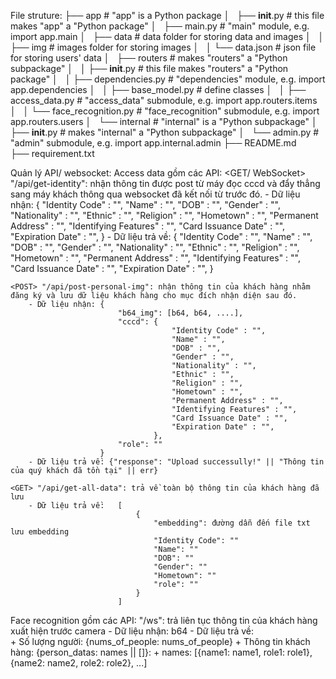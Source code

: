 File struture:
├── app                             # "app" is a Python package
│   ├── __init__.py                 # this file makes "app" a "Python package"
│   ├── main.py                     # "main" module, e.g. import app.main
│   ├── data                        # data folder for storing data and images
│   │   ├── img                     # images folder for storing images
│   │   └── data.json               # json file for storing users' data
│   ├── routers                     # makes "routers" a "Python subpackage"
│   │   ├── __init__.py             # this file makes "routers" a "Python package"
│   │   ├── dependencies.py         # "dependencies" module, e.g. import app.dependencies
│   │   ├── base_model.py           # define classes
│   │   ├── access_data.py          # "access_data" submodule, e.g. import app.routers.items
│   │   └── face_recognition.py     # "face_recognition" submodule, e.g. import app.routers.users
│   └── internal                    # "internal" is a "Python subpackage"
│       ├── __init__.py             # makes "internal" a "Python subpackage"
│       └── admin.py                # "admin" submodule, e.g. import app.internal.admin
├── README.md                       
├── requirement.txt                           

Quản lý API/ websocket:
Access data gồm các API:
    <GET/ WebSocket> "/api/get-identity": nhận thông tin được post từ máy đọc cccd và đẩy thẳng sang máy khách thông qua websocket đã kết nối từ trước đó.
        - Dữ liệu nhận: {
                            "Identity Code" : "",
                            "Name" : "",
                            "DOB" : "",
                            "Gender" : "",
                            "Nationality" : "",
                            "Ethnic" : "",
                            "Religion" : "",
                            "Hometown" : "",
                            "Permanent Address" : "",
                            "Identifying Features" : "",
                            "Card Issuance Date" : "",
                            "Expiration Date" : "",
                        }
        - Dữ liệu trả về: {
                            "Identity Code" : "",
                            "Name" : "",
                            "DOB" : "",
                            "Gender" : "",
                            "Nationality" : "",
                            "Ethnic" : "",
                            "Religion" : "",
                            "Hometown" : "",
                            "Permanent Address" : "",
                            "Identifying Features" : "",
                            "Card Issuance Date" : "",
                            "Expiration Date" : "",
                        }

    <POST> "/api/post-personal-img": nhận thông tin của khách hàng nhằm đăng ký và lưu dữ liệu khách hàng cho mục đích nhận diện sau đó.
        - Dữ liệu nhận: {
                            "b64_img": [b64, b64, ....],
                            "cccd": {
                                        "Identity Code" : "",
                                        "Name" : "",
                                        "DOB" : "",
                                        "Gender" : "",
                                        "Nationality" : "",
                                        "Ethnic" : "",
                                        "Religion" : "",
                                        "Hometown" : "",
                                        "Permanent Address" : "",
                                        "Identifying Features" : "",
                                        "Card Issuance Date" : "",
                                        "Expiration Date" : "",
                                    },
                            "role": ""
                        }
        - Dữ liệu trả về: {"response": "Upload successully!" || "Thông tin của quý khách đã tồn tại" || err}

    <GET> "/api/get-all-data": trả về toàn bộ thông tin của khách hàng đã lưu
        - Dữ liệu trả về:   [
                                {
                                    "embedding": đường dẫn đến file txt lưu embedding
                                    "Identity Code": ""
                                    "Name": ""
                                    "DOB": ""
                                    "Gender": ""
                                    "Hometown": ""
                                    "role": ""
                                }
                            ]

Face recognition gồm các API:
    <WebSocket> "/ws": trả liên tục thông tin của khách hàng xuất hiện trước camera
        - Dữ liệu nhận: b64 
        - Dữ liệu trả về:  
            + Số lượng người: {nums_of_people: nums_of_people}
            + Thông tin khách hàng: {person_datas: names || []}:
                + names: [{name1: name1, role1: role1}, {name2: name2, role2: role2}, ...]
    